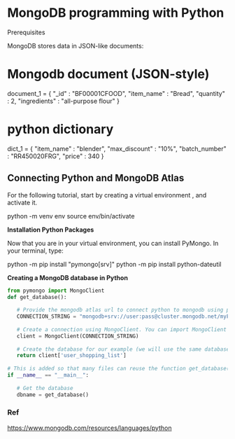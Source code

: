 # MongoDB programming with Python

Prerequisites

MongoDB stores data in JSON-like documents:
# Mongodb document (JSON-style)
document_1 = {
  "_id" : "BF00001CFOOD",
  "item_name" : "Bread",
  "quantity" : 2,
  "ingredients" : "all-purpose flour"
}

# python dictionary
dict_1 = {
  "item_name" : "blender",
  "max_discount" : "10%",
  "batch_number" : "RR450020FRG",
  "price" : 340
}

## Connecting Python and MongoDB Atlas

For the following tutorial, start by creating a 
virtual environment
, and activate it.

python -m venv env
source env/bin/activate

**Installation Python Packages**

Now that you are in your virtual environment, you can install PyMongo. In your terminal, type:

python -m pip install "pymongo[srv]"
python -m pip install python-dateutil

**Creating a MongoDB database in Python**

```python
from pymongo import MongoClient
def get_database():
 
   # Provide the mongodb atlas url to connect python to mongodb using pymongo
   CONNECTION_STRING = "mongodb+srv://user:pass@cluster.mongodb.net/myFirstDatabase"
 
   # Create a connection using MongoClient. You can import MongoClient or use pymongo.MongoClient
   client = MongoClient(CONNECTION_STRING)
 
   # Create the database for our example (we will use the same database throughout the tutorial
   return client['user_shopping_list']
  
# This is added so that many files can reuse the function get_database()
if __name__ == "__main__":   
  
   # Get the database
   dbname = get_database()
```


### Ref

https://www.mongodb.com/resources/languages/python